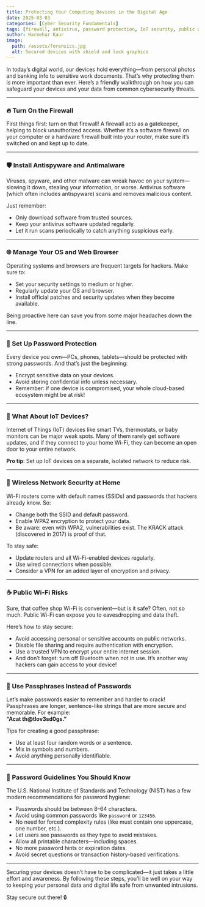 ```yaml
---
title: Protecting Your Computing Devices in the Digital Age
date: 2025-03-03
categories: [Cyber Security Fundamentals]
tags: [firewall, antivirus, password protection, IoT security, public wifi, passphrases, VPN, KRACK, device security]
author: Harmehar Kaur
image:
  path: /assets/forensics.jpg
  alt: Secured devices with shield and lock graphics
---
```


In today’s digital world, our devices hold everything—from personal photos and banking info to sensitive work documents. That’s why protecting them is more important than ever. Here’s a friendly walkthrough on how you can safeguard your devices and your data from common cybersecurity threats.

---

### 🔥 Turn On the Firewall

First things first: turn on that firewall! A firewall acts as a gatekeeper, helping to block unauthorized access. Whether it’s a software firewall on your computer or a hardware firewall built into your router, make sure it’s switched on and kept up to date.

---

### 🛡️ Install Antispyware and Antimalware

Viruses, spyware, and other malware can wreak havoc on your system—slowing it down, stealing your information, or worse. Antivirus software (which often includes antispyware) scans and removes malicious content. 

Just remember:  
- Only download software from trusted sources.  
- Keep your antivirus software updated regularly.  
- Let it run scans periodically to catch anything suspicious early.

---

### 🌐 Manage Your OS and Web Browser

Operating systems and browsers are frequent targets for hackers. Make sure to:
- Set your security settings to medium or higher.
- Regularly update your OS and browser.
- Install official patches and security updates when they become available.

Being proactive here can save you from some major headaches down the line.

---

### 🔐 Set Up Password Protection

Every device you own—PCs, phones, tablets—should be protected with strong passwords. And that’s just the beginning:
- Encrypt sensitive data on your devices.
- Avoid storing confidential info unless necessary.
- Remember: if one device is compromised, your whole cloud-based ecosystem might be at risk!

---

### 📱 What About IoT Devices?

Internet of Things (IoT) devices like smart TVs, thermostats, or baby monitors can be major weak spots. Many of them rarely get software updates, and if they connect to your home Wi-Fi, they can become an open door to your entire network.

**Pro tip**: Set up IoT devices on a separate, isolated network to reduce risk.

---

### 📶 Wireless Network Security at Home

Wi-Fi routers come with default names (SSIDs) and passwords that hackers already know. So:
- Change both the SSID and default password.
- Enable WPA2 encryption to protect your data.
- Be aware: even with WPA2, vulnerabilities exist. The KRACK attack (discovered in 2017) is proof of that.

To stay safe:
- Update routers and all Wi-Fi-enabled devices regularly.
- Use wired connections when possible.
- Consider a VPN for an added layer of encryption and privacy.

---

### ☕ Public Wi-Fi Risks

Sure, that coffee shop Wi-Fi is convenient—but is it safe? Often, not so much. Public Wi-Fi can expose you to eavesdropping and data theft.

Here’s how to stay secure:
- Avoid accessing personal or sensitive accounts on public networks.
- Disable file sharing and require authentication with encryption.
- Use a trusted VPN to encrypt your entire internet session.
- And don’t forget: turn off Bluetooth when not in use. It’s another way hackers can gain access to your device!

---

### 🔑 Use Passphrases Instead of Passwords

Let’s make passwords easier to remember and harder to crack! Passphrases are longer, sentence-like strings that are more secure and memorable. For example:  
**“Acat th@tlov3sd0gs.”**

Tips for creating a good passphrase:
- Use at least four random words or a sentence.
- Mix in symbols and numbers.
- Avoid anything personally identifiable.

---

### 📏 Password Guidelines You Should Know

The U.S. National Institute of Standards and Technology (NIST) has a few modern recommendations for password hygiene:

- Passwords should be between 8–64 characters.
- Avoid using common passwords like `password` or `123456`.
- No need for forced complexity rules (like must contain one uppercase, one number, etc.).
- Let users see passwords as they type to avoid mistakes.
- Allow all printable characters—including spaces.
- No more password hints or expiration dates.
- Avoid secret questions or transaction history-based verifications.

---

Securing your devices doesn’t have to be complicated—it just takes a little effort and awareness. By following these steps, you’ll be well on your way to keeping your personal data and digital life safe from unwanted intrusions.

Stay secure out there! 🔒
